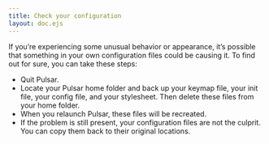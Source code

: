 ```yaml
---
title: Check your configuration
layout: doc.ejs
---
```


If you’re experiencing some unusual behavior or appearance, it’s possible that something in your own configuration files could be causing it. To find out for sure, you can take these steps:

* Quit Pulsar.
* Locate your Pulsar home folder and back up your keymap file, your init file, your config file, and your stylesheet. Then delete these files from your home folder.
* When you relaunch Pulsar, these files will be recreated.
* If the problem is still present, your configuration files are not the culprit. You can copy them back to their original locations.
